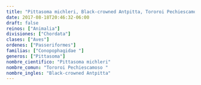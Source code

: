 ```yaml
---
title: "Pittasoma michleri, Black-crowned Antpitta, Tororoi Pechiescamoso "
date: 2017-08-18T20:46:32-06:00
draft: false
reinos: ["Animalia"]
divisiones: ["Chordata"]
clases: ["Aves"]
ordenes: ["Passeriformes"]
familias: ["Conopophagidae "]
generos: ["Pittasoma"]
nombre_cientifico: "Pittasoma michleri"
nombre_comun: "Tororoi Pechiescamoso "
nombre_ingles: "Black-crowned Antpitta"
---
```

